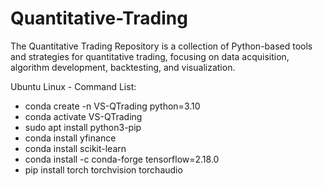 # Quantitative-Trading
The Quantitative Trading Repository is a collection of Python-based tools and strategies for quantitative trading, focusing on data acquisition, algorithm development, backtesting, and visualization.

Ubuntu Linux - Command List:
- conda create -n VS-QTrading python=3.10 
- conda activate VS-QTrading
- sudo apt install python3-pip
- conda install yfinance
- conda install scikit-learn
- conda install -c conda-forge tensorflow=2.18.0
- pip install torch torchvision torchaudio